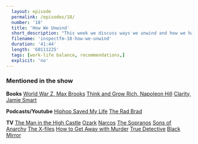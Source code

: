 ```yaml
---
  layout: episode
  permalink: /episodes/18/
  number: '18'
  title: 'How We Unwind'
  short_description: "This week we discuss ways we unwind and how we handle a work-life balance."
  filename: 'inspectfm-18-how-we-unwind'
  duration: '41:44'
  length: '60111225'
  tags: [work-life balance, recommendations,]
  explicit: 'no'
---
```


### Mentioned in the show

**Books**
[World War Z, Max Brooks](https://amzn.to/2Yb8zij)
[Think and Grow Rich, Napoleon Hill](https://amzn.to/2YbRyVa)
[Clarity, Jamie Smart](https://amzn.to/2Ms7rA5)

**Podcasts/Youtube**
[Hiphop Saved My Life](https://podcasts.apple.com/gb/podcast/hip-hop-saved-my-life-with-romesh-ranganathan/id982388481)
[The Rad Brad](https://www.youtube.com/user/theRadBrad)

**TV**
[The Man in the High Castle](https://www.imdb.com/title/tt1740299/)
[Ozark](https://www.imdb.com/title/tt5071412/)
[Narcos](https://www.imdb.com/title/tt2707408/)
[The Sopranos](https://www.imdb.com/title/tt0141842/)
[Sons of Anarchy](https://www.imdb.com/title/tt1124373/)
[The X-files](https://www.imdb.com/title/tt0106179/)
[How to Get Away with Murder](https://www.imdb.com/title/tt3205802/)
[True Detective](https://www.imdb.com/title/tt2356777/)
[Black Mirror](https://www.imdb.com/title/tt2085059/)